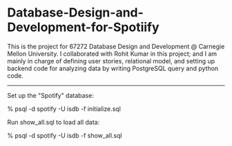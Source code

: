 # Database-Design-and-Development-for-Spotiify
This is the project for 67272 Database Design and Development @ Carnegie Mellon University. 
I collaborated with Rohit Kumar in this project; and I am mainly in charge of defining user stories, relational model, and setting up backend code for analyzing data by writing PostgreSQL query and python code. 

___________________________________________________________________________________________________________________________


Set up the "Spotify" database:

% psql -d spotify -U isdb -f initialize.sql

Run show_all.sql to load all data:

% psql -d spotify -U isdb -f show_all.sql

